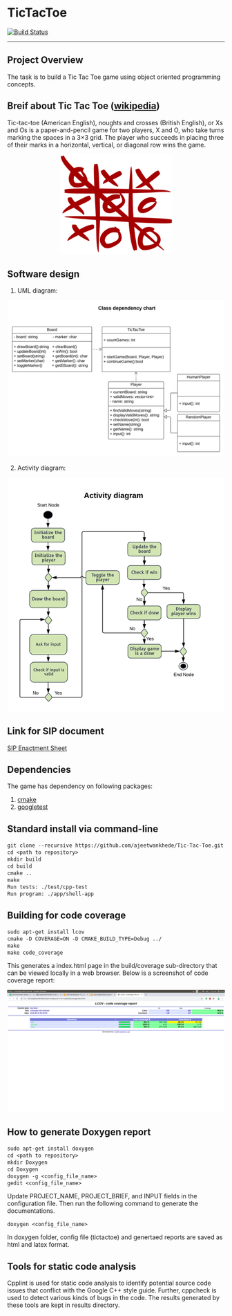# TicTacToe
[![Build Status](https://travis-ci.com/ajeetwankhede/Tic-Tac-Toe.svg?token=PaB15bgFhTxvmjf14qhk&branch=master)](https://travis-ci.com/ajeetwankhede/Tic-Tac-Toe)

---

## Project Overview

The task is to build a Tic Tac Toe game using object oriented programming concepts.

## Breif about Tic Tac Toe ([wikipedia](https://en.wikipedia.org/wiki/Tic-tac-toe))

Tic-tac-toe (American English), noughts and crosses (British English), or Xs and Os is a paper-and-pencil game for two players, X and O, who take turns marking the spaces in a 3×3 grid. The player who succeeds in placing three of their marks in a horizontal, vertical, or diagonal row wins the game.

<p align="center">
<img src="/images/Tic_tac_toe.png">
</p>

## Software design

1. UML diagram:

<p align="center">
<img src="/UML/final/Class dependency chart - Tic-Tac-Toe.png">
</p>

2. Activity diagram:

<p align="center">
<img src="/UML/final/Activity diagram - Tic_Tac_Toe.png">
</p>

## Link for SIP document

[SIP Enactment Sheet](https://docs.google.com/spreadsheets/d/1osaNjtBZ5rFgGtWi5gnai63RkGZE8U25gTj9zXKbLFg/edit#gid=0)

## Dependencies

The game has dependency on following packages:
1. [cmake](https://cmake.org/)
2. [googletest](https://github.com/google/googletest)

## Standard install via command-line
```
git clone --recursive https://github.com/ajeetwankhede/Tic-Tac-Toe.git
cd <path to repository>
mkdir build
cd build
cmake ..
make
Run tests: ./test/cpp-test
Run program: ./app/shell-app
```

## Building for code coverage
```
sudo apt-get install lcov
cmake -D COVERAGE=ON -D CMAKE_BUILD_TYPE=Debug ../
make
make code_coverage
```
This generates a index.html page in the build/coverage sub-directory that can be viewed locally in a web browser.
Below is a screenshot of code coverage report:
<p align="center">
<img src="/images/codecoverage.png">
</p>

## How to generate Doxygen report

```
sudo apt-get install doxygen
cd <path to repository>
mkdir Doxygen
cd Doxygen
doxygen -g <config_file_name>
gedit <config_file_name>
```
Update PROJECT_NAME, PROJECT_BRIEF, and INPUT fields in the configuration file.
Then run the following command to generate the documentations.
```
doxygen <config_file_name>
```
In doxygen folder, config file (tictactoe) and genertaed reports are saved as html and latex format.

## Tools for static code analysis

Cpplint is used for static code analysis to identify potential source code issues that conflict with the Google C++ style guide. Further, cppcheck is used to detect various kinds of bugs in the code. The results generated by these tools are kept in results directory.
